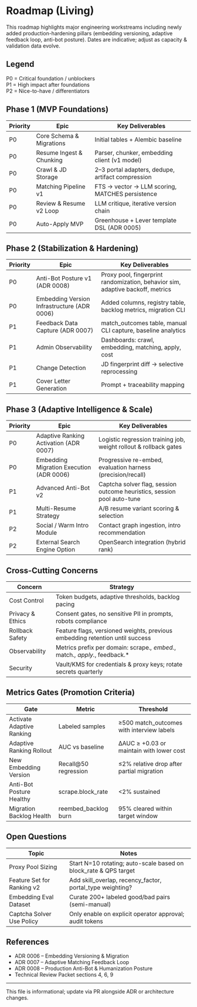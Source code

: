 # Roadmap (Living)

This roadmap highlights major engineering workstreams including newly added production-hardening pillars (embedding versioning, adaptive feedback loop, anti-bot posture). Dates are indicative; adjust as capacity & validation data evolve.

## Legend
P0 = Critical foundation / unblockers  
P1 = High impact after foundations  
P2 = Nice-to-have / differentiators

## Phase 1 (MVP Foundations)
| Priority | Epic | Key Deliverables |
|----------|------|------------------|
| P0 | Core Schema & Migrations | Initial tables + Alembic baseline |
| P0 | Resume Ingest & Chunking | Parser, chunker, embedding client (v1 model) |
| P0 | Crawl & JD Storage | 2–3 portal adapters, dedupe, artifact compression |
| P0 | Matching Pipeline v1 | FTS → vector → LLM scoring, MATCHES persistence |
| P0 | Review & Resume v2 Loop | LLM critique, iterative version chain |
| P0 | Auto-Apply MVP | Greenhouse + Lever template DSL (ADR 0005) |

## Phase 2 (Stabilization & Hardening)
| Priority | Epic | Key Deliverables |
|----------|------|------------------|
| P0 | Anti-Bot Posture v1 (ADR 0008) | Proxy pool, fingerprint randomization, behavior sim, adaptive backoff, metrics |
| P0 | Embedding Version Infrastructure (ADR 0006) | Added columns, registry table, backlog metrics, migration CLI |
| P1 | Feedback Data Capture (ADR 0007) | match_outcomes table, manual CLI capture, baseline analytics |
| P1 | Admin Observability | Dashboards: crawl, embedding, matching, apply, cost |
| P1 | Change Detection | JD fingerprint diff → selective reprocessing |
| P1 | Cover Letter Generation | Prompt + traceability mapping |

## Phase 3 (Adaptive Intelligence & Scale)
| Priority | Epic | Key Deliverables |
|----------|------|------------------|
| P0 | Adaptive Ranking Activation (ADR 0007) | Logistic regression training job, weight rollout & rollback gates |
| P0 | Embedding Migration Execution (ADR 0006) | Progressive re-embed, evaluation harness (precision/recall) |
| P1 | Advanced Anti-Bot v2 | Captcha solver flag, session outcome heuristics, session pool auto-tune |
| P1 | Multi-Resume Strategy | A/B resume variant scoring & selection |
| P2 | Social / Warm Intro Module | Contact graph ingestion, intro recommendation |
| P2 | External Search Engine Option | OpenSearch integration (hybrid rank) |

## Cross-Cutting Concerns
| Concern | Strategy |
|---------|----------|
| Cost Control | Token budgets, adaptive thresholds, backlog pacing |
| Privacy & Ethics | Consent gates, no sensitive PII in prompts, robots compliance |
| Rollback Safety | Feature flags, versioned weights, previous embedding retention until success |
| Observability | Metrics prefix per domain: scrape.*, embed.*, match.*, apply.*, feedback.* |
| Security | Vault/KMS for credentials & proxy keys; rotate secrets quarterly |

## Metrics Gates (Promotion Criteria)
| Gate | Metric | Threshold |
|------|--------|-----------|
| Activate Adaptive Ranking | Labeled samples | ≥500 match_outcomes with interview labels |
| Adaptive Ranking Rollout | AUC vs baseline | ΔAUC ≥ +0.03 or maintain with lower cost |
| New Embedding Version | Recall@50 regression | ≤2% relative drop after partial migration |
| Anti-Bot Posture Healthy | scrape.block_rate | <2% sustained |
| Migration Backlog Health | reembed_backlog burn | 95% cleared within target window |

## Open Questions
| Topic | Notes |
|-------|-------|
| Proxy Pool Sizing | Start N=10 rotating; auto-scale based on block_rate & QPS target |
| Feature Set for Ranking v2 | Add skill_overlap, recency_factor, portal_type weighting? |
| Embedding Eval Dataset | Curate 200+ labeled good/bad pairs (semi-manual) |
| Captcha Solver Use Policy | Only enable on explicit operator approval; audit tokens |

## References
* ADR 0006 – Embedding Versioning & Migration
* ADR 0007 – Adaptive Matching Feedback Loop
* ADR 0008 – Production Anti-Bot & Humanization Posture
* Technical Review Packet sections 4, 6, 9

---
This file is informational; update via PR alongside ADR or architecture changes.
